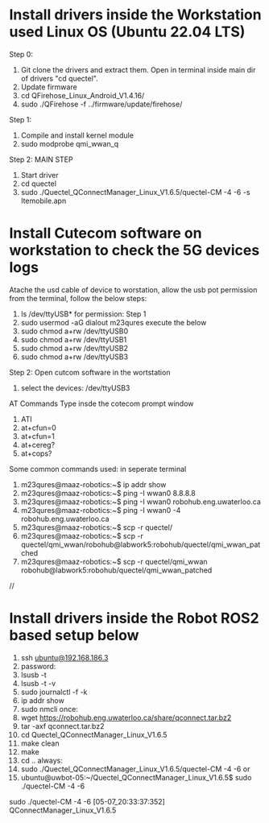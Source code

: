 # Install drivers inside the Workstation used Linux OS (Ubuntu 22.04 LTS)
Step 0:
1. Git clone the drivers and extract them. Open in terminal inside main dir of drivers "cd quectel".
2. Update firmware
3. cd QFirehose_Linux_Android_V1.4.16/
4. sudo ./QFirehose -f ../firmware/update/firehose/

Step 1:
1. Compile and install kernel module
2. sudo modprobe qmi_wwan_q

Step 2: MAIN STEP
1. Start driver
2. cd quectel
3. sudo ./Quectel_QConnectManager_Linux_V1.6.5/quectel-CM -4 -6 -s ltemobile.apn
# Install Cutecom software on workstation to check the 5G devices logs 
Atache the usd cable of device to worstation, allow the usb pot permission from the terminal, follow the below steps:
1. ls /dev/ttyUSB*
for permission: 
Step 1
1. sudo usermod -aG dialout m23qures 
execute the below
1. sudo chmod a+rw /dev/ttyUSB0
2. sudo chmod a+rw /dev/ttyUSB1
3. sudo chmod a+rw /dev/ttyUSB2
4. sudo chmod a+rw /dev/ttyUSB3

Step 2:
Open cutcom software in the wortstation 
1. select the devices: /dev/ttyUSB3

AT Commands Type insde the cotecom prompt window
1. ATI
2. at+cfun=0																											
3. at+cfun=1																											
4. at+cereg?																											
5. at+cops?

Some common commands used: 
in seperate terminal 
1. m23qures@maaz-robotics:~$ ip addr show
2. m23qures@maaz-robotics:~$ ping -I wwan0 8.8.8.8
3. m23qures@maaz-robotics:~$ ping -I wwan0 robohub.eng.uwaterloo.ca
4. m23qures@maaz-robotics:~$ ping -I wwan0 -4 robohub.eng.uwaterloo.ca
5. m23qures@maaz-robotics:~$ scp -r quectel/
6. m23qures@maaz-robotics:~$ scp -r quectel/qmi_wwan/robohub@labwork5:robohub/quectel/qmi_wwan_patched
7. m23qures@maaz-robotics:~$ scp -r quectel/qmi_wwan robohub@labwork5:robohub/quectel/qmi_wwan_patched

//
# Install drivers inside the Robot ROS2 based setup below
1. ssh ubuntu@192.168.186.3
2. password: 
3. lsusb -t
4. lsusb -t -v
5. sudo journalctl -f -k
6. ip addr show
7. sudo nmcli
once:
8. wget https://robohub.eng.uwaterloo.ca/share/qconnect.tar.bz2
9. tar -axf qconnect.tar.bz2 
10. cd Quectel_QConnectManager_Linux_V1.6.5
11. make clean
12. make
13. cd ..
always:
14. sudo ./Quectel_QConnectManager_Linux_V1.6.5/quectel-CM -4 -6
or 
15. ubuntu@uwbot-05:~/Quectel_QConnectManager_Linux_V1.6.5$ sudo ./quectel-CM -4 -6

sudo ./quectel-CM -4 -6
[05-07_20:33:37:352] QConnectManager_Linux_V1.6.5


